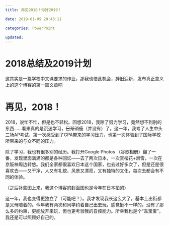 ```yaml
---
title: 再见2018！你好2019！

date: 2019-01-09 20:43:11

categories: PowerPoint

updated: 
---
```


# 2018总结及2019计划

这其实是一篇学校中文课要求的作业，那我也借此机会，辞旧迎新，发布真正意义上的这个博客的第一篇文章吧

<!--more-->

# 再见，2018！

2018，说忙不忙，但是也不轻松。回想2018，我除了努力学习，竟然想不到别的东西……看来真的是沉迷学习，~~日渐消瘦~~（并没有）了。这一年，我考了人生中头三场AP考试，第一次感受到了GPA带来的学习压力，也第一次体验到了国际学校所带来的与众不同的压力。

除了学习，我也有很多别的经历。我打开Google Photos （谷歌相册）翻了一番，发现里面满满的都是各种回忆——去了两次日本，一次赏樱花+滑雪，一次在京阪神周边转悠。我们全家都很喜欢日本这个国家，也去过好多次了，但是还是很喜欢去——又干净，人又有礼貌，风景又漂亮，又有独特的文化，每次去都会有不同的体验。

（之后补些图上来，我这个博客的封面图也是今年在日本拍的）

这一年，我也变得更独立了（可能吧？）。我才发现我长这么大了，基本上出街都是父母陪着的。今年我有两次和同学约着自己出去玩，感觉挺不一样的。没有了那么多的约束，更能放开来玩，但也更考验我的自控能力。所幸我也是个“乖宝宝”，我还是可以照顾好自己的。

